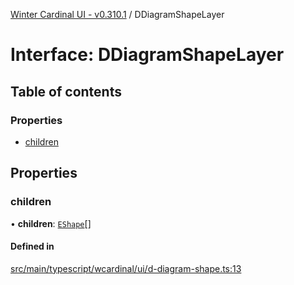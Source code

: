 [Winter Cardinal UI - v0.310.1](../index.md) / DDiagramShapeLayer

# Interface: DDiagramShapeLayer

## Table of contents

### Properties

- [children](DDiagramShapeLayer.md#children)

## Properties

### children

• **children**: [`EShape`](EShape.md)[]

#### Defined in

[src/main/typescript/wcardinal/ui/d-diagram-shape.ts:13](https://github.com/winter-cardinal/winter-cardinal-ui/blob/v0.310.1/src/main/typescript/wcardinal/ui/d-diagram-shape.ts#L13)
